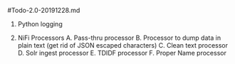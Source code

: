 #Todo-2.0-20191228.md
1. Python logging

2. NiFi Processors
    A. Pass-thru processor
    B. Processor to dump data in plain text (get rid of JSON escaped characters)
    C. Clean text processor
    D. Solr ingest processor
    E. TDIDF processor
    F. Proper Name processor

